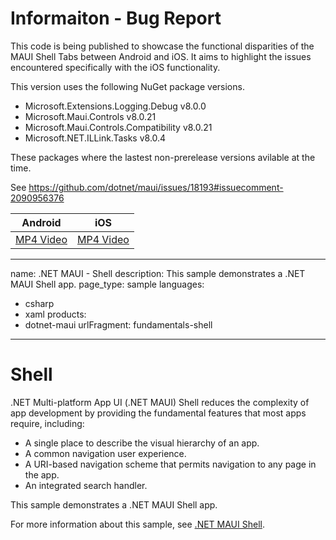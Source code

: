 # Informaiton - Bug Report
This code is being published to showcase the functional disparities of the MAUI Shell Tabs between Android and iOS. It aims to highlight the issues encountered specifically with the iOS functionality.

This version uses the following NuGet package versions.
- Microsoft.Extensions.Logging.Debug v8.0.0
- Microsoft.Maui.Controls v8.0.21
- Microsoft.Maui.Controls.Compatibility v8.0.21
- Microsoft.NET.ILLink.Tasks v8.0.4

These packages where the lastest non-prerelease versions avilable at the time.

See https://github.com/dotnet/maui/issues/18193#issuecomment-2090956376

|  Android  | iOS  |
| :------------: | :------------: |
|  [MP4 Video](https://github.com/vr4guid/Maui-8-Xaminals/blob/main/mp4/MAUI-8-Xaminals-Android.mp4) | [MP4 Video](https://github.com/vr4guid/Maui-8-Xaminals/blob/main/mp4/MAUI-8-Xaminals-iOS.mp4)  |


---
name: .NET MAUI - Shell
description: This sample demonstrates a .NET MAUI Shell app.
page_type: sample
languages:
- csharp
- xaml
products:
- dotnet-maui
urlFragment: fundamentals-shell
---

# Shell

.NET Multi-platform App UI (.NET MAUI) Shell reduces the complexity of app development by providing the fundamental features that most apps require, including:

- A single place to describe the visual hierarchy of an app.
- A common navigation user experience.
- A URI-based navigation scheme that permits navigation to any page in the app.
- An integrated search handler.

This sample demonstrates a .NET MAUI Shell app.

For more information about this sample, see [.NET MAUI Shell](https://docs.microsoft.com/dotnet/maui/fundamentals/shell/).
